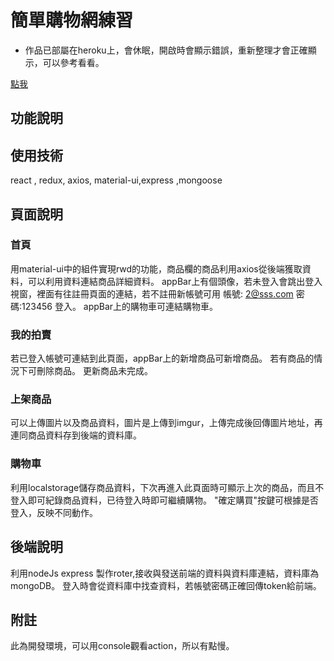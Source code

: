 # 簡單購物網練習

* 作品已部屬在heroku上，會休眠，開啟時會顯示錯誤，重新整理才會正確顯示，可以參考看看。

[點我](https://safe-tundra-11740.herokuapp.com)

## 功能說明

## 使用技術

react , redux, axios, material-ui,express ,mongoose

## 頁面說明
### 首頁

用material-ui中的組件實現rwd的功能，商品欄的商品利用axios從後端獲取資料，可以利用資料連結商品詳細資料。
appBar上有個頭像，若未登入會跳出登入視窗，裡面有往註冊頁面的連結，若不註冊新帳號可用 帳號: 2@sss.com 密碼:123456 登入。
appBar上的購物車可連結購物車。

### 我的拍賣

若已登入帳號可連結到此頁面，appBar上的新增商品可新增商品。
若有商品的情況下可刪除商品。
更新商品未完成。

### 上架商品

可以上傳圖片以及商品資料，圖片是上傳到imgur，上傳完成後回傳圖片地址，再連同商品資料存到後端的資料庫。

### 購物車

利用localstorage儲存商品資料，下次再進入此頁面時可顯示上次的商品，而且不登入即可紀錄商品資料，已待登入時即可繼續購物。
"確定購買"按鍵可根據是否登入，反映不同動作。

## 後端說明
利用nodeJs express 製作roter,接收與發送前端的資料與資料庫連結，資料庫為mongoDB。
登入時會從資料庫中找查資料，若帳號密碼正確回傳token給前端。

## 附註
此為開發環境，可以用console觀看action，所以有點慢。










